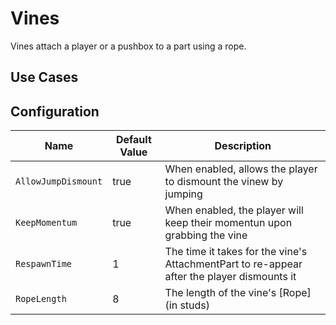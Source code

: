 # Vines

Vines attach a player or a pushbox to a part using a rope.

## Use Cases

## Configuration

| Name | Default Value | Description
| ---- | ------------- | -----------
| `AllowJumpDismount` | true | When enabled, allows the player to dismount the vinew by jumping
| `KeepMomentum` | true | When enabled, the player will keep their momentun upon grabbing the vine
| `RespawnTime` | 1 | The time it takes for the vine's AttachmentPart to re-appear after the player dismounts it
| `RopeLength` | 8 | The length of the vine's [Rope] (in studs)